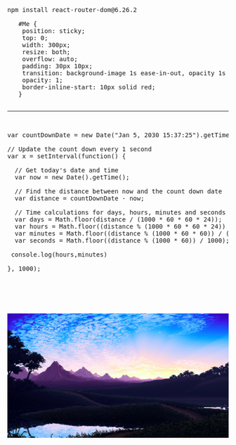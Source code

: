 
  <pre>
npm install react-router-dom@6.26.2

   #Me {
    position: sticky;
    top: 0;
    width: 300px;
    resize: both;
    overflow: auto;
    padding: 30px 10px;
    transition: background-image 1s ease-in-out, opacity 1s ease-in-out;
    opacity: 1;
    border-inline-start: 10px solid red;
   } 
 <hr/>

var countDownDate = new Date("Jan 5, 2030 15:37:25").getTime();

// Update the count down every 1 second
var x = setInterval(function() {

  // Get today's date and time
  var now = new Date().getTime();

  // Find the distance between now and the count down date
  var distance = countDownDate - now;

  // Time calculations for days, hours, minutes and seconds
  var days = Math.floor(distance / (1000 * 60 * 60 * 24));
  var hours = Math.floor((distance % (1000 * 60 * 60 * 24)) / (1000 * 60 * 60));
  var minutes = Math.floor((distance % (1000 * 60 * 60)) / (1000 * 60));
  var seconds = Math.floor((distance % (1000 * 60)) / 1000);

 console.log(hours,minutes)
 
}, 1000);



    
 </pre>

<img src="wallper.jpg"><img/>
